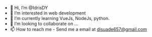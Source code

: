 - 👋 Hi, I’m @IdrisDY
- 👀 I’m interested in web development
- 🌱 I’m currently learning VueJs, NodeJs, python.
- 💞️ I’m looking to collaborate on ...
- 📫 How to reach me  - Send me a email at disuade657@gmail.com

<!---
IdrisDY/IdrisDY is a ✨ special ✨ repository because its `README.md` (this file) appears on your GitHub profile.
You can click the Preview link to take a look at your changes.
--->
